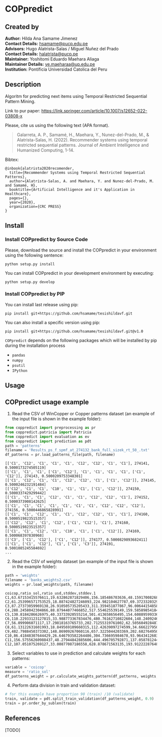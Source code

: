 # COPpredict

## Created by
**Author:** Hilda Ana Samame Jimenez <br />
**Contact Details:** hsamame@pucp.edu.pe <br />
**Advisors:** Hugo Alatrista-Salas / Miguel Nuñez del Prado <br />
**Contact Details:** halatrista@pucp.pe <br />
**Maintainer:** Yoshitomi Eduardo Maehara Aliaga <br />
**Maintainer Details:** ye.maeharaa@up.edu.pe <br />
**Institution:** Pontificia Universidad Catolica del Peru
<br />

## Description
Algoritm for predicting next items using Temporal Restricted Sequential Pattern Mining. 

Link to pur paper: https://link.springer.com/article/10.1007/s12652-022-03808-x

Please, cite us using the following text (APA format).

> Galarreta, A. P., Samamé, H., Maehara, Y., Nunez-del-Prado, M., & Alatrista-Salas, H. (2022). Recommender systems using temporal restricted sequential patterns. Journal of Ambient Intelligence and Humanized Computing, 1-14.
<!---[[link]](https://link.springer.com/chapter/10.1007/978-3-030-57524-3_20)--->

Bibtex:
```
@inbook{alatrista2020recomender,
  title={Recommender Systems using Temporal Restricted Sequential Patterns},
  author={Alatrista-Salas, A. and Maehara, Y. and Nunez-del-Prado, M. and Samamé, H},
  booktitle={Artificial Intelligence and it's Application in Healthcare},
  pages={},
  year={2020},
  organization={CRC PRESS}
}
```

## Install

### Install COPpredict by Source Code

Please, download the source and install the COPpredict in your environment using the following sentence:
```
python setup.py install
```
You can install COPpredict in your development environment by executing:
```
python setup.py develop
```
### Install COPpredict by PIP

You can install last release using pip:
```
pip install git+https://github.com/hsamame/tesishildavf.git
```
You can also install a specific version using pip:
```
pip install git+https://github.com/hsamame/tesishildavf.git@v1.0
```

``COPpredict`` depends on the following packages which will be installed by pip during the installation process
- ``pandas``
- ``numpy``
- ``psutil``
- ``IPython``

## Usage

## COPpredict usage example

1. Read the CSV of WinCopper or Copper patterns dataset (an example of the input file is shown in the example folder):

```python
from coppredict import preprocessing as pr
from coppredict.patricia import Patricia
from coppredict import evaluation as ev
from coppredict import prediction as pdt
path = 'patterns'
filename = 'Results_ps_f_spmf_at_274132_bank_full_sizek_rt_50_.txt'
df_patterns = pr.load_patterns_file(path, filename)
```
```
[['C1', 'C12', 'C1', 'C1', 'C1', 'C12', 'C12', 'C1', 'C1'], 274141, 0.5000173274505119]
[['C1', 'C1', 'C1', ['C1', 'C12'], 'C1', 'C1', 'C1', 'C1', ['C1', 'C12']], 274143, 0.5000209753348301]
[['C1', 'C12', 'C1', 'C1', 'C12', 'C12', 'C1', ['C1', 'C12']], 274145, 0.5000246232191484]
[['C12', 'C1', 'C1', 'C10', 'C1', 'C1', ['C1', 'C12']], 274150, 0.5000337429299442]
[['C1', 'C1', 'C1', 'C12', 'C1', 'C1', 'C12', 'C12', 'C1'], 274152, 0.5000373908142625]
[['C1', 'C1', 'C1', 'C1', 'C1', 'C1', 'C1', 'C12', 'C12', 'C12'], 274156, 0.5000446865828991]
[['C1', 'C1', 'C12', 'C1', 'C1', 'C12', 'C12', 'C1', 'C1'], 274160, 0.5000519823515357]
[['C12', 'C12', 'C1', 'C12', ['C1', 'C12'], 'C1'], 274160, 0.5000519823515357]
[['C1', 'C1', 'C12', 'C1', 'C10', 'C1', ['C1', 'C12']], 274169, 0.500068397830968]
[['C3', ['C1', 'C12'], ['C1', 'C12']], 274177, 0.5000829893682411]
[['C1', ['C1', 'C12'], 'C1', ['C1', 'C3']], 274191, 0.5001085245584692]
...
```
2. Read the CSV of weights dataset (an example of the input file is shown in the example folder):

```python
path = 'weights'
filename = 'banks_weights2.csv'
weights = pr.load_weights(path, filename)
```
```
coicop,ratio_sol,ratio_usd,stddev,stddev.1
C1,63.67153415576611,19.632862871829406,156.185486703636,48.159170082683296
C2,61.253996571753525,18.887424827246093,224.982104627787,69.37233203291579
C3,87.27373059969138,26.910505735205433,311.359451877867,96.00644154858959
C4,288.2458042304866,88.87944077466852,517.554625539149,159.585898541847
C5,130.8184286626975,40.33733920555214,501.413658656495,154.608895993367
C6,110.22933123127815,33.988773367834476,480.76162710822604,148.240924671703
C7,56.099906071117,17.29818163765733,202.71255319761002,62.505604928487394
C8,61.13122631601993,18.849569109660315,112.42639097274599,34.666227950881
C9,482.7988450373302,148.86909267060116,657.3225044203369,202.682764950913
C10,86.41848307644429,26.646793582264486,304.736695984678,93.96434126036421
C11,156.57556260988437,48.27944842885606,444.496705792871,137.058781244502
C12,107.051075269127,33.00877087186558,628.878671563135,193.912222876487
```

3. Select variables to use in prediction and calculate weights for each patterns:

```python
variable = 'coicop'
measure = 'ratio_sol'
df_patterns_weight = pr.calculate_weights_pattern(df_patterns, weights, variable, measure)
```

4. Perform data division in train and validation dataset:

```python
# for this example have proportion 90 (train) /10 (validate)
train, validate = pdt.split_train_validation(df_patterns_weight, 0.9)
train = pr.order_by_sublen(train)

```

## References
[TODO]
